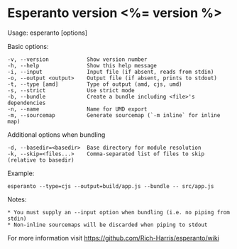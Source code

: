   Esperanto version <%= version %>
  =====================================

  Usage: esperanto [options]

  Basic options:

    -v, --version            Show version number
    -h, --help               Show this help message
    -i, --input              Input file (if absent, reads from stdin)
    -o, --output <output>    Output file (if absent, prints to stdout)
    -t, --type [amd]         Type of output (amd, cjs, umd)
    -s, --strict             Use strict mode
    -b, --bundle             Create a bundle including <file>'s dependencies
    -n, --name               Name for UMD export
    -m, --sourcemap          Generate sourcemap (`-m inline` for inline map)

  Additional options when bundling

    -d, --basedir=<basedir>  Base directory for module resolution
    -k, --skip=<files...>    Comma-separated list of files to skip (relative to basedir)


  Example:

    esperanto --type=cjs --output=build/app.js --bundle -- src/app.js


  Notes:

    * You must supply an --input option when bundling (i.e. no piping from stdin)
    * Non-inline sourcemaps will be discarded when piping to stdout

  For more information visit https://github.com/Rich-Harris/esperanto/wiki